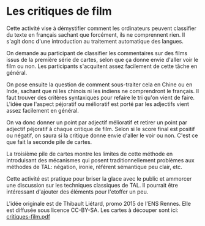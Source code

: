 # Les critiques de film

Cette activité vise à démystifier comment les ordinateurs peuvent
classifier du texte en français sachant que forcément, ils ne
comprennent rien. Il s'agit donc d'une introduction au traitement
automatique des langues.

On demande au participant de classifier les commentaires sur des films
issus de la première série de cartes, selon que ça donne envie d'aller
voir le film ou non. Les participants s'acquitent assez facilement de
cette tâche en général. 

On pose ensuite la question de comment sous-traiter cela en Chine ou
en Inde, sachant que ni les chinois ni les indiens ne comprendront le
français. Il faut trouver des critères syntaxiques pour refaire le tri
qu'on vient de faire. L'idée que l'aspect péjoratif ou mélioratif est
porté par les adjectifs vient assez facilement en général. 

On va donc donner un point par adjectif mélioratif et retirer un point
par adjectif péjoratif à chaque critique de film. Selon si le score
final est positif ou négatif, on saura si la critique donne envie
d'aller le voir ou non. C'est ce que fait la seconde pile de cartes.

La troisième pile de cartes montre les limites de cette méthode en
introduisant des mécanismes qui posent traditionnellement problèmes
aux méthodes de TAL: négation, ironie, référent sémantique peu clair,
etc.

Cette activité est pratique pour briser la glace avec le public et
ammorcer une discussion sur les techniques classiques de TAL. Il
pourrait être intéressant d'ajouter des éléments pour l'etoffer un peu.

L'idée originale est de Thibault Liétard, promo 2015 de l'ENS Rennes.
Elle est diffusée sous licence CC-BY-SA. Les cartes à découper sont
ici: [critiques-film.pdf](critiques-film.pdf)
